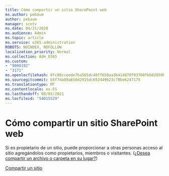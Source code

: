 ```yaml
---
title: Cómo compartir un sitio SharePoint web
ms.author: pebaum
author: pebaum
manager: scotv
ms.date: 04/21/2020
ms.audience: Admin
ms.topic: article
ms.service: o365-administration
ROBOTS: NOINDEX, NOFOLLOW
localization_priority: Normal
ms.collection: Adm_O365
ms.custom:
- "9000192"
- "3171"
ms.openlocfilehash: 0fc98cceede7ba565dc40ff650aa3b414870f93760fbb02039bd6f6469fdbf07
ms.sourcegitcommit: b5f7da89a650d2915dc652449623c78be6247175
ms.translationtype: MT
ms.contentlocale: es-ES
ms.lasthandoff: 08/05/2021
ms.locfileid: "54015529"
---
```

# <a name="how-to-share-a-sharepoint-site"></a>Cómo compartir un sitio SharePoint web

Si es propietario de un sitio, puede proporcionar a otras personas acceso al sitio agregándolos como propietarios, miembros o visitantes. ([¿Desea compartir un archivo o carpeta en su lugar?](https://support.office.com/article/share-sharepoint-files-or-folders-1fe37332-0f9a-4719-970e-d2578da4941c))

[Compartir un sitio](https://support.office.com/article/share-a-site-958771a8-d041-4eb8-b51c-afea2eae3658)